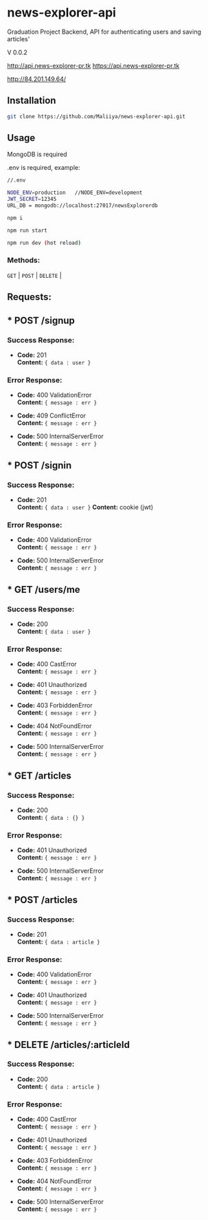 # news-explorer-api
Graduation Project
Backend, API for authenticating users and saving articles'

V 0.0.2


http://api.news-explorer-pr.tk
https://api.news-explorer-pr.tk

http://84.201.149.64/



## Installation
```bash
git clone https://github.com/Maliiya/news-explorer-api.git
```


## Usage

MongoDB is required

.env is required,
example:
```bash
//.env

NODE_ENV=production   //NODE_ENV=development
JWT_SECRET=12345
URL_DB = mongodb://localhost:27017/newsExplorerdb
```


```bash
npm i
```

```bash
npm run start
```

```bash
npm run dev (hot reload)
```


### Methods:
`GET` | `POST` | `DELETE` |


**Requests:**
----

## * POST /signup

### **Success Response:**

  * **Code:** 201 <br />
    **Content:** `{ data : user }`

### **Error Response:**

  * **Code:** 400 ValidationError <br />
    **Content:** `{ message : err }`

  * **Code:** 409 ConflictError <br />
    **Content:** `{ message : err }`

  * **Code:** 500 InternalServerError <br />
    **Content:** `{ message : err }`
    

## * POST /signin

### **Success Response:**

  * **Code:** 201 <br />
    **Content:** `{ data : user }`
    **Content:** cookie (jwt)

### **Error Response:**

  * **Code:** 400 ValidationError <br />
    **Content:** `{ message : err }`

  * **Code:** 500 InternalServerError <br />
    **Content:** `{ message : err }`


## * GET /users/me

### **Success Response:**

  * **Code:** 200 <br />
    **Content:** `{ data : user }`

### **Error Response:**

  * **Code:** 400 СastError <br />
    **Content:** `{ message : err }`

  * **Code:** 401 Unauthorized <br />
    **Content:** `{ message : err }`

  * **Code:** 403 ForbiddenError <br />
    **Content:** `{ message : err }`

  * **Code:** 404 NotFoundError <br />
    **Content:** `{ message : err }`

  * **Code:** 500 InternalServerError <br />
    **Content:** `{ message : err }`


## * GET /articles

### **Success Response:**

  * **Code:** 200 <br />
    **Content:** `{ data : {} }`

### **Error Response:**

  * **Code:** 401 Unauthorized <br />
    **Content:** `{ message : err }`

  * **Code:** 500 InternalServerError <br />
    **Content:** `{ message : err }`


## * POST /articles

### **Success Response:**

  * **Code:** 201 <br />
    **Content:** `{ data : article }`

### **Error Response:**

  * **Code:** 400 ValidationError <br />
    **Content:** `{ message : err }`
    
  * **Code:** 401 Unauthorized <br />
    **Content:** `{ message : err }`

  * **Code:** 500 InternalServerError <br />
    **Content:** `{ message : err }`


## * DELETE /articles/:articleId

### **Success Response:**

  * **Code:** 200 <br />
    **Content:** `{ data : article }`

### **Error Response:**

  * **Code:** 400 СastError <br />
    **Content:** `{ message : err }`

  * **Code:** 401 Unauthorized <br />
    **Content:** `{ message : err }`

  * **Code:** 403 ForbiddenError <br />
    **Content:** `{ message : err }`

  * **Code:** 404 NotFoundError <br />
    **Content:** `{ message : err }`

  * **Code:** 500 InternalServerError <br />
    **Content:** `{ message : err }`
